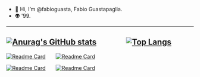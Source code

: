 - 👋 Hi, I’m @fabioguasta, Fabio Guastapaglia. 
- 👽 '99.
------------------------------------------------------------------------------------------------------------------------------------
[![Anurag's GitHub stats](https://github-readme-stats.vercel.app/api?username=fabioguasta&show_icons=true&theme=tokyonight&hide_rank=true?include_all_commits=true)](https://github.com/anuraghazra/github-readme-stats)&nbsp;&nbsp;&nbsp;&nbsp;&nbsp;&nbsp;&nbsp;&nbsp;&nbsp;&nbsp;&nbsp;&nbsp;&nbsp;&nbsp;&nbsp; [![Top Langs](https://github-readme-stats.vercel.app/api/top-langs/?username=fabioguasta&layout=compact&theme=tokyonight&langs_count=10)](https://github.com/anuraghazra/github-readme-stats)
------------------------------------------------------------------------------------------------------------------------------------

[![Readme Card](https://github-readme-stats.vercel.app/api/pin/?username=fabioguasta&repo=WORTH&theme=tokyonight)](https://github.com/fabioguasta/WORTH)&nbsp;&nbsp;&nbsp;&nbsp;&nbsp;&nbsp;
[![Readme Card](https://github-readme-stats.vercel.app/api/pin/?username=fabioguasta&repo=OCamlProjectPR2&theme=tokyonight)](https://github.com/fabioguasta/OCamlProjectPR2)

[![Readme Card](https://github-readme-stats.vercel.app/api/pin/?username=fabioguasta&repo=LBD-21-22&theme=tokyonight)](https://github.com/fabioguasta/LBD-21-22)&nbsp;&nbsp;&nbsp;&nbsp;&nbsp;&nbsp;
[![Readme Card](https://github-readme-stats.vercel.app/api/pin/?username=fabioguasta&repo=javaProjectPR2&theme=tokyonight)](https://github.com/fabioguasta/javaProjectPR2)



